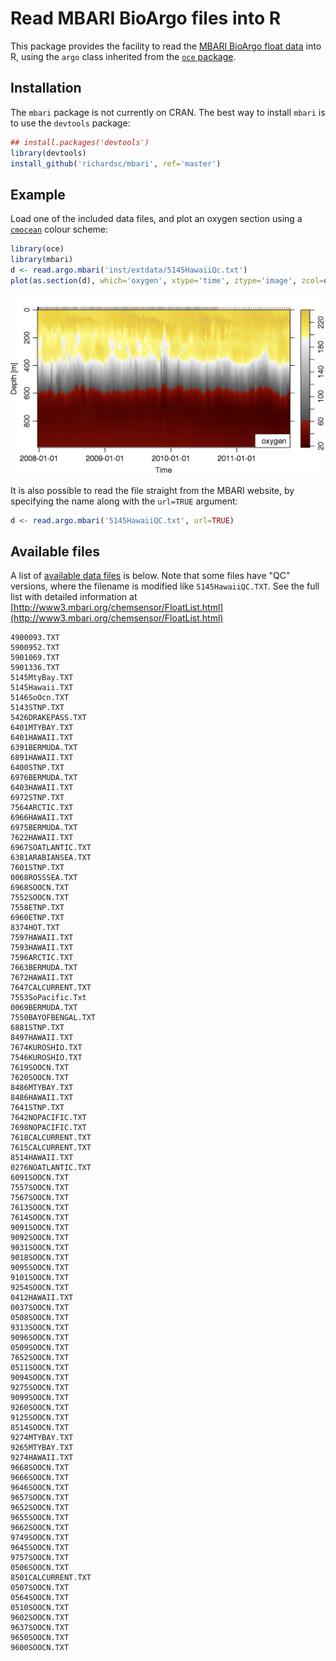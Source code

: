 # Read MBARI BioArgo files into R

This package provides the facility to read the [MBARI BioArgo float data](http://www.mbari.org/science/upper-ocean-systems/chemical-sensor-group/floatviz/) into R, using the `argo` class inherited from the [`oce` package](http://dankelley.github.io/oce/).

## Installation

The `mbari` package is not currently on CRAN. The best way to install `mbari` is to use the `devtools` package:
```r
## install.packages('devtools')
library(devtools)
install_github('richardsc/mbari', ref='master')
```

## Example

Load one of the included data files, and plot an oxygen section using a [`cmocean`](http://matplotlib.org/cmocean/) colour scheme:
```r
library(oce)
library(mbari)
d <- read.argo.mbari('inst/extdata/5145HawaiiQc.txt')
plot(as.section(d), which='oxygen', xtype='time', ztype='image', zcol=oceColorsOxygen)
```
![5145Example](5145.png)

It is also possible to read the file straight from the MBARI website, by specifying the name along with the `url=TRUE` argument:
```r
d <- read.argo.mbari('5145HawaiiQC.txt', url=TRUE)
```

## Available files

A list of [available data files](http://www3.mbari.org/lobo/data/floatvizdata/floatvizconfig.txt) is below. Note that some files have "QC" versions, where the filename is modified like `5145HawaiiQC.TXT`. See the full list with detailed information at [http://www3.mbari.org/chemsensor/FloatList.html](http://www3.mbari.org/chemsensor/FloatList.html)

```
4900093.TXT
5900952.TXT
5901069.TXT
5901336.TXT
5145MtyBay.TXT
5145Hawaii.TXT
5146SoOcn.TXT
5143STNP.TXT
5426DRAKEPASS.TXT
6401MTYBAY.TXT
6401HAWAII.TXT
6391BERMUDA.TXT
6891HAWAII.TXT
6400STNP.TXT
6976BERMUDA.TXT
6403HAWAII.TXT
6972STNP.TXT
7564ARCTIC.TXT
6966HAWAII.TXT
6975BERMUDA.TXT
7622HAWAII.TXT
6967SOATLANTIC.TXT
6381ARABIANSEA.TXT
7601STNP.TXT
0068ROSSSEA.TXT
6968SOOCN.TXT
7552SOOCN.TXT
7558ETNP.TXT
6960ETNP.TXT
8374HOT.TXT
7597HAWAII.TXT
7593HAWAII.TXT
7596ARCTIC.TXT
7663BERMUDA.TXT
7672HAWAII.TXT
7647CALCURRENT.TXT
7553SoPacific.Txt
0069BERMUDA.TXT
7550BAYOFBENGAL.TXT
6881STNP.TXT
8497HAWAII.TXT
7674KUROSHIO.TXT
7546KUROSHIO.TXT
7619SOOCN.TXT
7620SOOCN.TXT
8486MTYBAY.TXT
8486HAWAII.TXT
7641STNP.TXT
7642NOPACIFIC.TXT
7698NOPACIFIC.TXT
7618CALCURRENT.TXT
7615CALCURRENT.TXT
8514HAWAII.TXT
0276NOATLANTIC.TXT
6091SOOCN.TXT
7557SOOCN.TXT
7567SOOCN.TXT
7613SOOCN.TXT
7614SOOCN.TXT
9091SOOCN.TXT
9092SOOCN.TXT
9031SOOCN.TXT
9018SOOCN.TXT
9095SOOCN.TXT
9101SOOCN.TXT
9254SOOCN.TXT
0412HAWAII.TXT
0037SOOCN.TXT
0508SOOCN.TXT
9313SOOCN.TXT
9096SOOCN.TXT
0509SOOCN.TXT
7652SOOCN.TXT
0511SOOCN.TXT
9094SOOCN.TXT
9275SOOCN.TXT
9099SOOCN.TXT
9260SOOCN.TXT
9125SOOCN.TXT
8514SOOCN.TXT
9274MTYBAY.TXT
9265MTYBAY.TXT
9274HAWAII.TXT
9668SOOCN.TXT
9666SOOCN.TXT
9646SOOCN.TXT
9657SOOCN.TXT
9652SOOCN.TXT
9655SOOCN.TXT
9662SOOCN.TXT
9749SOOCN.TXT
9645SOOCN.TXT
9757SOOCN.TXT
0506SOOCN.TXT
8501CALCURRENT.TXT
0507SOOCN.TXT
0564SOOCN.TXT
0510SOOCN.TXT
9602SOOCN.TXT
9637SOOCN.TXT
9650SOOCN.TXT
9600SOOCN.TXT
```
